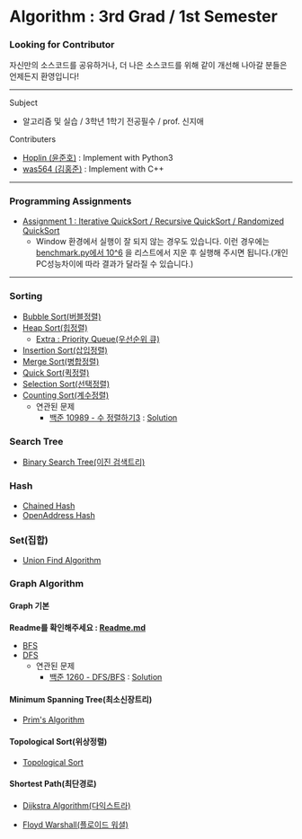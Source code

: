 # Algorithm : 3rd Grad / 1st Semester
### Looking for Contributor
자신만의 소스코드를 공유하거나, 더 나은 소스코드를 위해 같이 개선해 나아갈 분들은 언제든지 환영입니다!
***
Subject
  - 알고리즘 및 실습 / 3학년 1학기 전공필수 / prof. 신지애


Contributers
  - [Hoplin (윤준호)](https://github.com/J-hoplin1) : Implement with Python3
  - [was564 (김홍준)](https://github.com/was564) : Implement with C++
***
### Programming Assignments
  - [Assignment 1 : Iterative QuickSort / Recursive QuickSort / Randomized QuickSort](https://github.com/J-hoplin1/Algorithm_Class/tree/main/Programming%20Assignment/Assignment%201)
    - Window 환경에서 실행이 잘 되지 않는 경우도 있습니다. 이런 경우에는 [benchmark.py에서 10^6](https://github.com/J-hoplin1/Algorithm_Class/blob/65f9d5d10197fde87e6fa57395322d9084770404/Programming%20Assignment/Assignment%201/%EC%9C%A4%EC%A4%80%ED%98%B8_ProgrammingAssignment1/benchmark.py#L19) 을 리스트에서 지운 후 실행해 주시면 됩니다.(개인 PC성능차이에 따라 결과가 달라질 수 있습니다.) 
***
### Sorting

  - [Bubble Sort(버블정렬)](https://github.com/J-hoplin1/Algorithm_Class/tree/main/Sorting/bubble_sort)
  - [Heap Sort(힙정렬)](https://github.com/J-hoplin1/Algorithm_Class/tree/main/Sorting/heap_sort)
    - [Extra : Priority Queue(우선순위 큐)](https://github.com/J-hoplin1/Algorithm_Class/blob/main/Sorting/heap_sort/priority_queue.py) 
  - [Insertion Sort(삽입정렬)](https://github.com/J-hoplin1/Algorithm_Class/tree/main/Sorting/insertion_sort)
  - [Merge Sort(병합정렬)](https://github.com/J-hoplin1/Algorithm_Class/tree/main/Sorting/merge_sort)
  - [Quick Sort(퀵정렬)](https://github.com/J-hoplin1/Algorithm_Class/tree/main/Sorting/quick_sort)
  - [Selection Sort(선택정렬)](https://github.com/J-hoplin1/Algorithm_Class/tree/main/Sorting/selection_sort)
  - [Counting Sort(계수정렬)](https://github.com/J-hoplin1/Algorithm_Class/blob/main/Sorting/counting_sort)
    - 연관된 문제
      - [백준 10989 - 수 정렬하기3](https://www.acmicpc.net/problem/10989) : [Solution](https://github.com/J-hoplin1/Algorithm_Class/blob/main/Related%20PS%20Problem/BOJ_10989.py)

### Search Tree

  - [Binary Search Tree(이진 검색트리)](https://github.com/J-hoplin1/Algorithm_Class/tree/main/Search%20Tree/BST(Binary%20Search%20Tree))

### Hash

  - [Chained Hash](https://github.com/J-hoplin1/Algorithm_Class/blob/main/Hashing/Python/ChainedHash.py)
  - [OpenAddress Hash](https://github.com/J-hoplin1/Algorithm_Class/blob/main/Hashing/Python/OpenAddressHash.py)

### Set(집합)

  - [Union Find Algorithm](https://github.com/J-hoplin1/Algorithm_Class/blob/main/Set/UnionFind/unionfind.py)

### Graph Algorithm
  
  #### Graph 기본

  **Readme를 확인해주세요 : [Readme.md](https://github.com/J-hoplin1/Algorithm_Class/blob/main/Graph%20Algorithm/Readme.md)**
  - [BFS](https://github.com/J-hoplin1/Algorithm_Class/tree/main/Graph%20Algorithm/BFS)
  - [DFS](https://github.com/J-hoplin1/Algorithm_Class/tree/main/Graph%20Algorithm/DFS)
    - 연관된 문제
      - [백준 1260 - DFS/BFS](https://www.acmicpc.net/problem/1260) : [Solution](https://github.com/J-hoplin1/Algorithm_Class/blob/main/Related%20PS%20Problem/BOJ_1260.py)

  #### Minimum Spanning Tree(최소신장트리)

  - [Prim's Algorithm](https://github.com/J-hoplin1/Algorithm_Class/blob/main/Graph%20Algorithm/MST(Mininum%20Spanning%20Tree)/PrimAlgorithm.py)
    
  #### Topological Sort(위상정렬)

  - [Topological Sort](https://github.com/J-hoplin1/Algorithm_Class/tree/main/Graph%20Algorithm/TopologicalSort)

  #### Shortest Path(최단경로)

  - [Dijkstra Algorithm(다익스트라)](https://github.com/J-hoplin1/Algorithm_Class/tree/main/Graph%20Algorithm/ShortestPath/Dijkstra%20Algorithm)

  - [Floyd Warshall(플로이드 워셜)](https://github.com/J-hoplin1/Algorithm_Class/tree/main/Graph%20Algorithm/ShortestPath/FloydWarshall%20Algorithm)